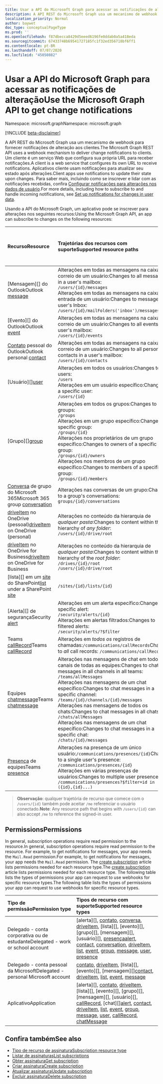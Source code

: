```yaml
---
title: Usar a API do Microsoft Graph para acessar as notificações de alteração
description: A API REST do Microsoft Graph usa um mecanismo de webhook para fornecer notificações de alteração aos clientes. Um cliente é um serviço Web que configura sua própria URL para receber notificações. Aplicativos cliente usam notificações para atualizar seu estado após alterações. Para saber mais, incluindo como se inscrever e lidar com as notificações recebidas, confira Configurar notificações para alterações nos dados de usuário.
localization_priority: Normal
author: baywet
doc_type: conceptualPageType
ms.prod: ''
ms.openlocfilehash: f87dbecca8429d5eeed6196fe0ddab0a5a418eda
ms.sourcegitcommit: 67433748b69541727185fc1f32ed356718bf6ff1
ms.contentlocale: pt-BR
ms.lasthandoff: 07/07/2020
ms.locfileid: "45050882"
---
```

# <a name="use-the-microsoft-graph-api-to-get-change-notifications"></a><span data-ttu-id="4f761-106">Usar a API do Microsoft Graph para acessar as notificações de alteração</span><span class="sxs-lookup"><span data-stu-id="4f761-106">Use the Microsoft Graph API to get change notifications</span></span>

<span data-ttu-id="4f761-107">Namespace: microsoft.graph</span><span class="sxs-lookup"><span data-stu-id="4f761-107">Namespace: microsoft.graph</span></span>

[!INCLUDE [beta-disclaimer](../../includes/beta-disclaimer.md)]

<span data-ttu-id="4f761-108">A API REST do Microsoft Graph usa um mecanismo de webhook para fornecer notificações de alteração aos clientes.</span><span class="sxs-lookup"><span data-stu-id="4f761-108">The Microsoft Graph REST API uses a webhook mechanism to deliver change notifications to clients.</span></span> <span data-ttu-id="4f761-109">Um cliente é um serviço Web que configura sua própria URL para receber notificações.</span><span class="sxs-lookup"><span data-stu-id="4f761-109">A client is a web service that configures its own URL to receive notifications.</span></span> <span data-ttu-id="4f761-110">Aplicativos cliente usam notificações para atualizar seu estado após alterações.</span><span class="sxs-lookup"><span data-stu-id="4f761-110">Client apps use notifications to update their state upon changes.</span></span> <span data-ttu-id="4f761-111">Para saber mais, incluindo como se inscrever e lidar com as notificações recebidas, confira [Configurar notificações para alterações nos dados de usuário](/graph/webhooks).</span><span class="sxs-lookup"><span data-stu-id="4f761-111">For more details, including how to subscribe to and handle incoming notifications, see [Set up notifications for changes in user data](/graph/webhooks).</span></span>

<span data-ttu-id="4f761-112">Usando a API do Microsoft Graph, um aplicativo pode se inscrever para alterações nos seguintes recursos:</span><span class="sxs-lookup"><span data-stu-id="4f761-112">Using the Microsoft Graph API, an app can subscribe to changes on the following resources:</span></span>

| <span data-ttu-id="4f761-113">**Recurso**</span><span class="sxs-lookup"><span data-stu-id="4f761-113">**Resource**</span></span> | <span data-ttu-id="4f761-114">**Trajetórias dos recursos com suporte**</span><span class="sxs-lookup"><span data-stu-id="4f761-114">**Supported resource paths**</span></span> | <span data-ttu-id="4f761-115">**Os dados do recurso podem ser incluídos nas notificações**</span><span class="sxs-lookup"><span data-stu-id="4f761-115">**Resource data can be included in notifications**</span></span>                  |
|:----------------|:------------|:-----------------------------------------|
| <span data-ttu-id="4f761-116">[Mensagem][] do Outlook</span><span class="sxs-lookup"><span data-stu-id="4f761-116">Outlook [message][]</span></span> | <span data-ttu-id="4f761-117">Alterações em todas as mensagens na caixa de correio de um usuário:</span><span class="sxs-lookup"><span data-stu-id="4f761-117">Changes to all messages in a user's mailbox:</span></span> <br>`/users/{id}/messages`<br><span data-ttu-id="4f761-118">Alterações em todas as mensagens na caixa de entrada de um usuário:</span><span class="sxs-lookup"><span data-stu-id="4f761-118">Changes to messages in a user's Inbox:</span></span><br>`/users/{id}/mailFolders('inbox')/messages` | <span data-ttu-id="4f761-119">Não</span><span class="sxs-lookup"><span data-stu-id="4f761-119">No</span></span> |
| <span data-ttu-id="4f761-120">[Evento][] do Outlook</span><span class="sxs-lookup"><span data-stu-id="4f761-120">Outlook [event][]</span></span> | <span data-ttu-id="4f761-121">Alterações em todas as mensagens na caixa de correio de um usuário:</span><span class="sxs-lookup"><span data-stu-id="4f761-121">Changes to all events in a user's mailbox:</span></span><br>`/users/{id}/events` | <span data-ttu-id="4f761-122">Não</span><span class="sxs-lookup"><span data-stu-id="4f761-122">No</span></span> |
| <span data-ttu-id="4f761-123">[Contato][] pessoal do Outlook</span><span class="sxs-lookup"><span data-stu-id="4f761-123">Outlook personal [contact][]</span></span> | <span data-ttu-id="4f761-124">Alterações em todas as mensagens na caixa de correio de um usuário:</span><span class="sxs-lookup"><span data-stu-id="4f761-124">Changes to all personal contacts in a user's mailbox:</span></span><br>`/users/{id}/contacts` | <span data-ttu-id="4f761-125">Não</span><span class="sxs-lookup"><span data-stu-id="4f761-125">No</span></span> |
| <span data-ttu-id="4f761-126">[Usuário][]</span><span class="sxs-lookup"><span data-stu-id="4f761-126">[user][]</span></span> | <span data-ttu-id="4f761-127">Alterações em todos os usuários:</span><span class="sxs-lookup"><span data-stu-id="4f761-127">Changes to all users:</span></span><br>`/users` <br><span data-ttu-id="4f761-128">Alterações em um usuário específico:</span><span class="sxs-lookup"><span data-stu-id="4f761-128">Changes to a specific user:</span></span><br>`/users/{id}`| <span data-ttu-id="4f761-129">Não</span><span class="sxs-lookup"><span data-stu-id="4f761-129">No</span></span> |
| <span data-ttu-id="4f761-130">[Grupo][]</span><span class="sxs-lookup"><span data-stu-id="4f761-130">[group][]</span></span> | <span data-ttu-id="4f761-131">Alterações em todos os grupos:</span><span class="sxs-lookup"><span data-stu-id="4f761-131">Changes to all groups:</span></span><br>`/groups` <br><span data-ttu-id="4f761-132">Alterações em um grupo específico:</span><span class="sxs-lookup"><span data-stu-id="4f761-132">Changes to a specific group:</span></span><br>`/groups/{id}`<br><span data-ttu-id="4f761-133">Alterações nos proprietários de um grupo específico:</span><span class="sxs-lookup"><span data-stu-id="4f761-133">Changes to owners of a specific group:</span></span><br>`/groups/{id}/owners`<br><span data-ttu-id="4f761-134">Alterações nos membros de um grupo específico:</span><span class="sxs-lookup"><span data-stu-id="4f761-134">Changes to members of a specific group:</span></span><br>`/groups/{id}/members` | <span data-ttu-id="4f761-135">Não</span><span class="sxs-lookup"><span data-stu-id="4f761-135">No</span></span> |
| <span data-ttu-id="4f761-136">[Conversa][] de grupo do Microsoft 365</span><span class="sxs-lookup"><span data-stu-id="4f761-136">Microsoft 365 group [conversation][]</span></span> | <span data-ttu-id="4f761-137">Alterações nas conversas de um grupo:</span><span class="sxs-lookup"><span data-stu-id="4f761-137">Changes to a group's conversations:</span></span><br>`groups/{id}/conversations` | <span data-ttu-id="4f761-138">Não</span><span class="sxs-lookup"><span data-stu-id="4f761-138">No</span></span> |
| <span data-ttu-id="4f761-139">[driveItem][] no OneDrive (pessoal)</span><span class="sxs-lookup"><span data-stu-id="4f761-139">[driveItem][] on OneDrive (personal)</span></span> | <span data-ttu-id="4f761-140">Alterações no conteúdo da hierarquia de _qualquer pasta_:</span><span class="sxs-lookup"><span data-stu-id="4f761-140">Changes to content within the hierarchy of _any folder_:</span></span><br>`/users/{id}/drive/root` | <span data-ttu-id="4f761-141">Não</span><span class="sxs-lookup"><span data-stu-id="4f761-141">No</span></span> |
| <span data-ttu-id="4f761-142">[driveItem][] no OneDrive for Business</span><span class="sxs-lookup"><span data-stu-id="4f761-142">[driveItem][] on OneDrive for Business</span></span> | <span data-ttu-id="4f761-143">Alterações no conteúdo da hierarquia de _qualquer pasta_:</span><span class="sxs-lookup"><span data-stu-id="4f761-143">Changes to content within the hierarchy of the _root folder_:</span></span><br>`/drives/{id}/root`<br> `/users/{id}/drive/root` | <span data-ttu-id="4f761-144">Não</span><span class="sxs-lookup"><span data-stu-id="4f761-144">No</span></span> |
| <span data-ttu-id="4f761-145">[lista][] em um [site][] do SharePoint</span><span class="sxs-lookup"><span data-stu-id="4f761-145">[list][] under a SharePoint [site][]</span></span> | `/sites/{id}/lists/{id}` | <span data-ttu-id="4f761-146">Não</span><span class="sxs-lookup"><span data-stu-id="4f761-146">No</span></span> |
| <span data-ttu-id="4f761-147">[Alerta][] de segurança</span><span class="sxs-lookup"><span data-stu-id="4f761-147">Security [alert][]</span></span> | <span data-ttu-id="4f761-148">Alterações em um alerta específico:</span><span class="sxs-lookup"><span data-stu-id="4f761-148">Changes to a specific alert:</span></span><br>`/security/alerts/{id}` <br><span data-ttu-id="4f761-149">Alterações em alertas filtrados:</span><span class="sxs-lookup"><span data-stu-id="4f761-149">Changes to filtered alerts:</span></span><br> `/security/alerts/?$filter`| <span data-ttu-id="4f761-150">Não</span><span class="sxs-lookup"><span data-stu-id="4f761-150">No</span></span> |
| <span data-ttu-id="4f761-151">Teams [callRecord][]</span><span class="sxs-lookup"><span data-stu-id="4f761-151">Teams [callRecord][]</span></span> | <span data-ttu-id="4f761-152">Alterações em _todos os_ registros de chamadas:`/communications/callRecords`</span><span class="sxs-lookup"><span data-stu-id="4f761-152">Changes to _all_ call records: `/communications/callRecords`</span></span> | <span data-ttu-id="4f761-153">Não</span><span class="sxs-lookup"><span data-stu-id="4f761-153">No</span></span> |
| <span data-ttu-id="4f761-154">Equipes [chatmessage](/graph/api/resources/subscription?view=graph-rest-beta)</span><span class="sxs-lookup"><span data-stu-id="4f761-154">Teams [chatmessage](/graph/api/resources/subscription?view=graph-rest-beta)</span></span> | <span data-ttu-id="4f761-155">Alterações nas mensagens de chat em todos os canais de todas as equipes:</span><span class="sxs-lookup"><span data-stu-id="4f761-155">Changes to chat messages in all channels in all teams:</span></span><br>`/teams/allMessages` <br><span data-ttu-id="4f761-156">Alterações nas mensagens de um chat específico:</span><span class="sxs-lookup"><span data-stu-id="4f761-156">Changes to chat messages in a specific channel:</span></span><br>`/teams/{id}/channels/{id}/messages`<br><span data-ttu-id="4f761-157">Alterações nas mensagens de todos os chats:</span><span class="sxs-lookup"><span data-stu-id="4f761-157">Changes to chat messages in all chats:</span></span><br>`/chats/allMessages` <br><span data-ttu-id="4f761-158">Alterações nas mensagens de um chat específico:</span><span class="sxs-lookup"><span data-stu-id="4f761-158">Changes to chat messages in a specific chat:</span></span><br>`/chats/{id}/messages` | <span data-ttu-id="4f761-159">Sim</span><span class="sxs-lookup"><span data-stu-id="4f761-159">Yes</span></span> |
| <span data-ttu-id="4f761-160">[Presença][] de equipes</span><span class="sxs-lookup"><span data-stu-id="4f761-160">Teams [presence][]</span></span> | <span data-ttu-id="4f761-161">Alterações na presença de um único usuário:`/communications/presences/{id}`</span><span class="sxs-lookup"><span data-stu-id="4f761-161">Changes to a single user's presence: `/communications/presences/{id}`</span></span> <br> <span data-ttu-id="4f761-162">Alterações em várias presenças de usuários:</span><span class="sxs-lookup"><span data-stu-id="4f761-162">Changes to multiple user presences:</span></span><br> `/communications/presences?$filter=id in ({id},{id}...)` | <span data-ttu-id="4f761-163">Sim</span><span class="sxs-lookup"><span data-stu-id="4f761-163">Yes</span></span> |

> <span data-ttu-id="4f761-164">**Observação**: qualquer trajetória de recurso que comece com o `/users/{id}` também pode aceitar `/me` referenciar o usuário conectado.</span><span class="sxs-lookup"><span data-stu-id="4f761-164">**Note**: Any resource path that begins with `/users/{id}` can also accept `/me` to reference the signed-in user.</span></span>

## <a name="permissions"></a><span data-ttu-id="4f761-165">Permissions</span><span class="sxs-lookup"><span data-stu-id="4f761-165">Permissions</span></span>

<span data-ttu-id="4f761-166">In general, subscription operations require read permission to the resource.</span><span class="sxs-lookup"><span data-stu-id="4f761-166">In general, subscription operations require read permission to the resource.</span></span> <span data-ttu-id="4f761-167">For example, to get notifications for messages, your app needs the `Mail.Read` permission.</span><span class="sxs-lookup"><span data-stu-id="4f761-167">For example, to get notifications for messages, your app needs the `Mail.Read` permission.</span></span> <span data-ttu-id="4f761-168">The [create subscription](../api/subscription-post-subscriptions.md) article lists permissions needed for each resource type.</span><span class="sxs-lookup"><span data-stu-id="4f761-168">The [create subscription](../api/subscription-post-subscriptions.md) article lists permissions needed for each resource type.</span></span> <span data-ttu-id="4f761-169">The following table lists the types of permissions your app can request to use webhooks for specific resource types.</span><span class="sxs-lookup"><span data-stu-id="4f761-169">The following table lists the types of permissions your app can request to use webhooks for specific resource types.</span></span>

| <span data-ttu-id="4f761-170">Tipo de permissão</span><span class="sxs-lookup"><span data-stu-id="4f761-170">Permission type</span></span>                        | <span data-ttu-id="4f761-171">Tipos de recurso com suporte</span><span class="sxs-lookup"><span data-stu-id="4f761-171">Supported resource types</span></span>                                                      |
| :------------------------------------- | :------------------------------------------------------------------------------------ |
| <span data-ttu-id="4f761-172">Delegado - conta corporativa ou de estudante</span><span class="sxs-lookup"><span data-stu-id="4f761-172">Delegated - work or school account</span></span>     | <span data-ttu-id="4f761-173">[alerta][], [contato][], [conversa][], [driveItem][], [lista][], [evento][], [grupo][], [mensagem][], [usuário][], [presença][]</span><span class="sxs-lookup"><span data-stu-id="4f761-173">[alert][], [contact][], [conversation][], [driveItem][], [list][], [event][], [group][], [message][], [user][], [presence][]</span></span>|
| <span data-ttu-id="4f761-174">Delegado - conta pessoal da Microsoft</span><span class="sxs-lookup"><span data-stu-id="4f761-174">Delegated - personal Microsoft account</span></span> | <span data-ttu-id="4f761-175">[contato][], [driveItem][], [lista][], [evento][], [mensagem][]</span><span class="sxs-lookup"><span data-stu-id="4f761-175">[contact][], [driveItem][], [list][], [event][], [message][]</span></span>                                        |
| <span data-ttu-id="4f761-176">Aplicativo</span><span class="sxs-lookup"><span data-stu-id="4f761-176">Application</span></span>                            | <span data-ttu-id="4f761-177">[alerta][], [contato][], [driveItem][], [lista][], [evento][], [grupo][], [mensagem][], [usuário][], [callRecord][], [chat][]</span><span class="sxs-lookup"><span data-stu-id="4f761-177">[alert][], [contact][], [driveItem][], [list][], [event][], [group][], [message][], [user][], [callRecord][], [chatMessage][]</span></span>|

## <a name="see-also"></a><span data-ttu-id="4f761-178">Confira também</span><span class="sxs-lookup"><span data-stu-id="4f761-178">See also</span></span>

- [<span data-ttu-id="4f761-179">Tipo de recurso de assinatura</span><span class="sxs-lookup"><span data-stu-id="4f761-179">Subscription resource type</span></span>](subscription.md)
- [<span data-ttu-id="4f761-180">Listar de assinaturas</span><span class="sxs-lookup"><span data-stu-id="4f761-180">List subscriptions</span></span>](../api/subscription-list.md)
- [<span data-ttu-id="4f761-181">Obter assinatura</span><span class="sxs-lookup"><span data-stu-id="4f761-181">Get subscription</span></span>](../api/subscription-get.md)
- [<span data-ttu-id="4f761-182">Criar assinatura</span><span class="sxs-lookup"><span data-stu-id="4f761-182">Create subscription</span></span>](../api/subscription-post-subscriptions.md)
- [<span data-ttu-id="4f761-183">Atualizar assinatura</span><span class="sxs-lookup"><span data-stu-id="4f761-183">Update subscription</span></span>](../api/subscription-update.md)
- [<span data-ttu-id="4f761-184">Excluir assinatura</span><span class="sxs-lookup"><span data-stu-id="4f761-184">Delete subscription</span></span>](../api/subscription-delete.md)

[chatMessage]: ./chatmessage.md
[contato]: ./contact.md
[contact]: ./contact.md
[conversa]: ./conversation.md
[conversation]: ./conversation.md
[driveItem]: ./driveitem.md
[list]: ./list.md
[site]: ./site.md
[event]: ./event.md
[group]: ./group.md
[message]: ./message.md
[user]: ./user.md
[callRecord]: ./callrecords-callrecord.md
[alert]: ./alert.md
[presença]: ./presence.md
[presence]: ./presence.md
